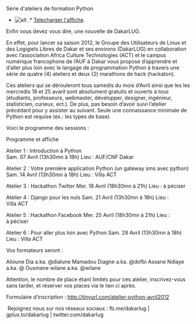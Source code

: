 
 Série d'ateliers de formation Python 
* ![alt](https://raw.github.com/Dakarlug/site-datas/master/datas/atelier_python_v3.png "") .*  [Telecharger l'affiche](https://raw.github.com/Dakarlug/site-datas/master/datas/atelier_python_v3.pdf "").
    
      


Enfin vous devez vous dire, une nouvelle de DakarLUG. 

En effet, pour lancer sa saison 2012, le Groupe des Utilisateurs de Linux et des Logigiels Libres de Dakar et ses environs (DakarLUG) en collaboration avec l’association Africa Culture Technologies (ACT) et le campus numérique francophone de l’AUF à Dakar vous propose d’apprendre et d’aller plus loin avec le langage de programmation Python à travers une série de quatre (4) ateliers et deux (2) marathons de hack (hackaton).

Ces ateliers qui se dérouleront tous samedis du mois d’Avril ainsi que les les mercredis 18 et 25 avaril sont absolument gratuits et ouverts à tous (étudiants, professeurs, webmaster, développer, designer, ingénieur, statisticien, curieux, ect.).  De plus, pas besoin d’avoir suivi l’atelier précédant pour y assister au suivant. Seule une connaissance minimale de Python est requise (ex.: les types de base).

Voici le programme des sessions :


Programme et affiche

Atelier 1 : Introduction à Python  
Sam. 07 Avril (13h30mn à 18h) 
Lieu : AUF/CNF Dakar

Atelier 2 : Votre première application Python (un gateway sms avec python)
Sam. 14 Avril (13h30mn à 18h)
Lieu : Villa ACT


Atelier 3 : Hackathon Twitter
Mer. 18 Avril (18h30mn à 21h)
Lieu : à péciser


Atelier 4 : Django pour les nuls
Sam. 21 Avril (13h30mn à 18h)
Lieu : Villa ACT

Atelier 5 : Hackathon Facebook
Mer. 25 Avril (18h30mn à 21h)
Lieu : à péciser

Atelier 6 : Pour aller plus loin avec Python
Sam. 28 Avril (13h30mn à 18h)
Lieu : Villa ACT


Vos formateurs seront :



Alioune Dia a.ka. @dialune
Mamadou Diagne a.ka. @dofbi
Assane Ndiaye a.ka. @
Ousmane wilane a.ka. @wilane


Attention, le nombre de place étant limités pour ces atelier, inscrivez-vous sans tarder, et réserver vos places via le lien ci après.

Formulaire d’inscription : http://tinyurl.com/atelier-python-avril2012

 Rejoignez nous sur nos réseaux sociaux : fb.me/dakarlug | gplus.to/dakarlug | twitter.com/dakarlug
 
    
    
    



    



    



    



    



    



 
    
     